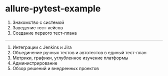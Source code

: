 # allure-pytest-example

1. Знакомство с системой
2. Заведение тест-кейсов
3. Создание первого тест-плана
________________________________
1. Интеграции с Jenkins и Jira
2. Объединение ручных тестов и автотестов в единый тест-план
3. Метрики, графики, углубленное изучение платформы
4. Администрирование
5. Обзор решений и внедренных проектов
